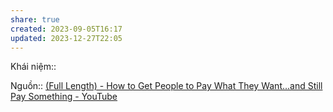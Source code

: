 ```yaml
---
share: true
created: 2023-09-05T16:17
updated: 2023-12-27T22:05
---
```


Khái niệm:: 

Nguồn:: [(Full Length) - How to Get People to Pay What They Want...and Still Pay Something - YouTube](https://youtu.be/-dSiSkjJSEY?si=OoQhMwgYqqO8ou45&t=3947)